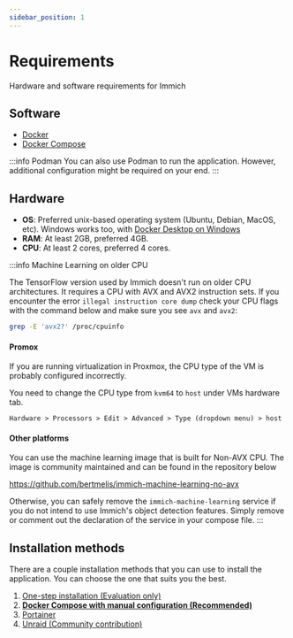 ```yaml
---
sidebar_position: 1
---
```



# Requirements
Hardware and software requirements for Immich

## Software

- [Docker](https://docs.docker.com/get-docker/)
- [Docker Compose](https://docs.docker.com/compose/install/)

:::info Podman
You can also use Podman to run the application. However, additional configuration might be required on your end.
:::

## Hardware

- **OS**: Preferred unix-based operating system (Ubuntu, Debian, MacOS, etc). Windows works too, with [Docker Desktop on Windows](https://docs.docker.com/desktop/install/windows-install/)
- **RAM**: At least 2GB, preferred 4GB.
- **CPU**: At least 2 cores, preferred 4 cores.

:::info Machine Learning on older CPU

The TensorFlow version used by Immich doesn't run on older CPU architectures. It requires a CPU with AVX and AVX2 instruction sets. If you encounter the error `illegal instruction core dump` check your CPU flags with the command below and make sure you see `avx` and `avx2`:

```bash
grep -E 'avx2?' /proc/cpuinfo
```

#### Promox

If you are running virtualization in Proxmox, the CPU type of the VM is probably configured incorrectly.

You need to change the CPU type from `kvm64` to `host` under VMs hardware tab.

`Hardware > Processors > Edit > Advanced > Type (dropdown menu) > host`

#### Other platforms

You can use the machine learning image that is built for Non-AVX CPU. The image is community maintained and can be found in the repository below

https://github.com/bertmelis/immich-machine-learning-no-avx

Otherwise, you can safely remove the `immich-machine-learning` service if you do not intend to use Immich's object detection features. Simply remove or comment out the declaration of the service in your compose file.
:::

## Installation methods

There are a couple installation methods that you can use to install the application. You can choose the one that suits you the best.

1. [One-step installation (Evaluation only)](/docs/installation/one-step-installation)
2. **[Docker Compose with manual configuration (Recommended)](/docs/installation/recommended-installation)**
3. [Portainer](/docs/installation/portainer-installation)
4. [Unraid (Community contribution)](/docs/installation/unraid-installation)
